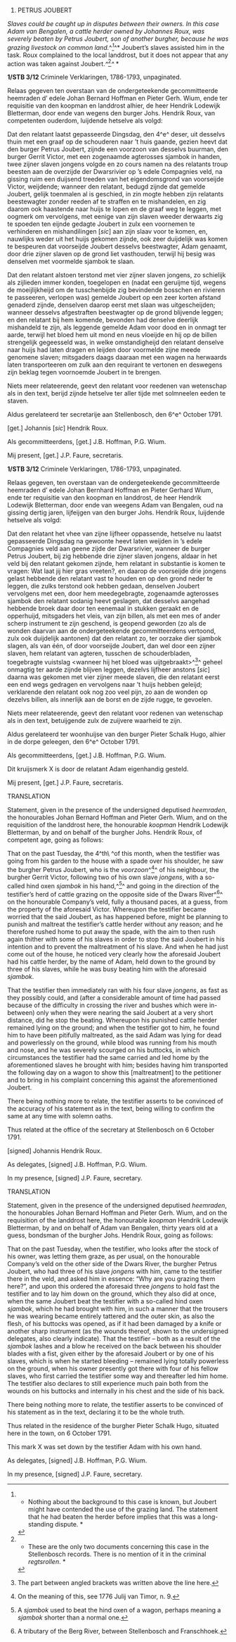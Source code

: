 1.  PETRUS JOUBERT

*Slaves could be caught up in disputes between their owners. In this
case Adam van Bengalen, a cattle herder owned by Johannes Roux, was
severely beaten by Petrus Joubert, son of another burgher, because he
was grazing livestock on common land.*^*[^1]*^* Joubert’s slaves
assisted him in the task. Roux complained to the local landdrost, but it
does not appear that any action was taken against Joubert.*^*[^2]*^* *

**1/STB 3/12** Criminele Verklaringen, 1786-1793, unpaginated.

Relaas gegeven ten overstaan van de ondergeteekende gecommitteerde
heemraden d’ edele Johan Bernard Hoffman en Pieter Gerh. Wium, ende ter
requisitie van den koopman en landdrost alhier, de heer Hendrik Lodewijk
Bletterman, door ende van wegens den burger Johs. Hendrik Roux, van
competenten ouderdom, luijdende hetselve als volgd:

Dat den relatant laatst gepasseerde Dingsdag, den 4^e^ deser, uit
desselvs thuin met een graaf op de schouderen naar ’t huis gaande,
gezien heevt dat den burger Petrus Joubert, zijnde een voorzoon van
desselvs buurman, den burger Gerrit Victor, met een zogenaamde
agterosses sjambok in handen, twee zijner slaven jongens volgde en zo
cours namen na des relatants troup beesten aan de overzijde der
Dwarsrivier op ’s edele Compagnies veld, na gissing ruim een duijsend
treeden van het eigendomsgrond van voorseijde Victor, weijdende; wanneer
den relatant, bedugd zijnde dat gemelde Joubert, gelijk toenmalen al is
geschied, in zin mogte hebben zijn relatants beestewagter zonder reeden
af te straffen en te mishandelen, en zig daarom ook haastende naar huijs
te lopen en de graaf weg te leggen, met oogmerk om vervolgens, met
eenige van zijn slaven weeder derwaarts zig te spoeden ten eijnde
gedagte Joubert in zulx een voornemen te verhinderen en mishandilingen
\[*sic*\] aan zijn slaav voor te komen, en, nauwlijks weder uit het
huijs gekomen zijnde, ook zeer duijdelijk was komen te bespeuren dat
voorseijde Joubert desselvs beestwagter, Adam genaamt, door drie zijner
slaven op de grond liet vasthouden, terwijl hij besig was denselven met
voormelde sjambok te slaan.

Dat den relatant alstoen terstond met vier zijner slaven jongens, zo
schielijk als zijlieden immer konden, toegelopen en (nadat een geruijme
tijd, wegens de moeijlijkheijd om de tusschenbijde zig bevindende
bosschen en rivieren te passeeren, verlopen was) gemelde Joubert op een
zeer korten afstand genaderd zijnde, denselven daarop eerst met slaan
was uitgescheijden; wanneer desselvs afgestraften beestwagter op de
grond blijvende leggen; en den relatant bij hem komende, bevonden had
denselve deerlijk mishandeld te zijn, als leggende gemelde Adam voor
dood en in onmagt ter aarde, terwijl het bloed hem uit mond en neus
vloeijde en hij op de billen strengelijk gegeesseld was, in welke
omstandigheijd den relatant denselve naar huijs had laten dragen en
leijden door voormelde zijne meede genomene slaven; mitsgaders daags
daaraan met een wagen na herwaards laten transporteeren om zulk aan den
requirant te vertonen en deswegens zijn beklag tegen voornoemde Joubert
in te brengen.

Niets meer relateerende, geevt den relatant voor reedenen van wetenschap
als in den text, berijd zijnde hetselve ter aller tijde met solmneelen
eeden te staven.

Aldus gerelateerd ter secretarije aan Stellenbosch, den 6^e^ October
1791.

\[get.\] Johannis \[*sic*\] Hendrik Roux.

Als gecommitteerdens, \[get.\] J.B. Hoffman, P.G. Wium.

Mij present, \[get.\] J.P. Faure, secretaris.

**1/STB 3/12** Criminele Verklaringen, 1786-1793, unpaginated.

Relaas gegeven, ten overstaan van de ondergeteekende gecommitteerde
heemraden d’ edele Johan Bernhard Hoffman en Pieter Gerhard Wium, ende
ter requisitie van den koopman en landdrost, de heer Hendrik Lodewijk
Bletterman, door ende van weegens Adam van Bengalen, oud na gissing
dertig jaren, lijfeijgen van den burger Johs. Hendrik Roux, luijdende
hetselve als volgd:

Dat den relatant het vhee van zijne lijfheer oppassende, hetselve nu
laatst gepasseerde Dingsdag na gewoonte heevt laten weijden in ’s edele
Compagnies veld aan geene zijde der Dwarsrivier, wanneer de burger
Petrus Joubert, bij zig hebbende drie zijner slaven jongens, aldaar in
het veld bij den relatant gekomen zijnde, hem relatant in substantie is
komen te vragen: Wat laat jij hier gras vreeten?, en daarop de
voorseijde drie jongens gelast hebbende den relatant vast te houden en
op den grond neder te leggen, die zulks terstond ook hebben gedaan,
denselven Joubert vervolgens met een, door hem meedegebragte, zogenaamde
agterosses sjambok den relatant sodanig heevt geslagen, dat desselvs
aangehad hebbende broek daar door ten eenemaal in stukken geraakt en de
opperhuijd, mitsgaders het vleis, van zijn billen, als met een mes of
ander scherp instrument te zijn geschend, is geopend geworden (zo als de
wonden daarvan aan de ondergeteekende gecommitteerdens vertoond, zulx
ook duijdelijk aantonen) dat den relatant zo, ter oorzake dier sjambok
slagen, als van één, of door voorseijde Joubert, dan wel door een zijner
slaven, hem relatant van agteren, tusschen de schouderbladen,
toegebragte vuistslag \<wanneer hij het bloed was uijtgebraakt\>^[^3]^
geheel onmagtig ter aarde zijnde blijven leggen, dezelvs lijfheer
anstons \[*sic*\] daarna was gekomen met vier zijner meede slaven, die
den relatant eerst een end wegs gedragen en vervolgens naar ’t huijs
hebben geleijd; verklarende den relatant ook nog zoo veel pijn, zo aan
de wonden op dezelvs billen, als innerlijk aan de borst en de zijde
rugge, te gevoelen.

Niets meer relateerende, geevt den relatant voor redenen van wetenschap
als in den text, betuijgende zulx de zuijvere waarheid te zijn.

Aldus gerelateerd ter woonhuijse van den burger Pieter Schalk Hugo,
alhier in de dorpe geleegen, den 6^e^ October 1791.

Als gecommitteerdens, \[get.\] J.B. Hoffman, P.G. Wium.

Dit kruijsmerk X is door de relatant Adam eigenhandig gesteld.

Mij present, \[get.\] J.P. Faure, secretaris.

TRANSLATION

Statement, given in the presence of the undersigned deputised
*heemraden*, the honourables Johan Bernard Hoffman and Pieter Gerh.
Wium, and on the requisition of the landdrost here, the honourable
*koopman* Hendrik Lodewijk Bletterman, by and on behalf of the burgher
Johs. Hendrik Roux, of competent age, going as follows:  
  
That on the past Tuesday, the 4^th\ ^of this month, when the testifier
was going from his garden to the house with a spade over his shoulder,
he saw the burgher Petrus Joubert, who is the *voorzoon*^[^4]^ of his
neighbour, the burgher Gerrit Victor, following two of his own slave
*jongens*, with a so-called hind oxen *sjambok* in his hand,^[^5]^ and
going in the direction of the testifier’s herd of cattle grazing on the
opposite side of the Dwars River^[^6]^ on the honourable Company’s veld,
fully a thousand paces, at a guess, from the property of the aforesaid
Victor. Whereupon the testifier became worried that the said Joubert, as
has happened before, might be planning to punish and maltreat the
testifier’s cattle herder without any reason; and he therefore rushed
home to put away the spade, with the aim to then rush again thither with
some of his slaves in order to stop the said Joubert in his intention
and to prevent the maltreatment of his slave. And when he had just come
out of the house, he noticed very clearly how the aforesaid Joubert had
his cattle herder, by the name of Adam, held down to the ground by three
of his slaves, while he was busy beating him with the aforesaid
*sjambok*.

That the testifier then immediately ran with his four slave *jongens*,
as fast as they possibly could, and (after a considerable amount of time
had passed because of the difficulty in crossing the river and bushes
which were in-between) only when they were nearing the said Joubert at a
very short distance, did he stop the beating. Whereupon his punished
cattle herder remained lying on the ground; and when the testifier got
to him, he found him to have been pitifully maltreated, as the said Adam
was lying for dead and powerlessly on the ground, while blood was
running from his mouth and nose, and he was severely scourged on his
buttocks, in which circumstances the testifier had the same carried and
led home by the aforementioned slaves he brought with him; besides
having him transported the following day on a wagon to show this
\[maltreatment\] to the petitioner and to bring in his complaint
concerning this against the aforementioned Joubert.

There being nothing more to relate, the testifier asserts to be
convinced of the accuracy of his statement as in the text, being willing
to confirm the same at any time with solemn oaths.

Thus related at the office of the secretary at Stellenbosch on 6 October
1791.

\[signed\] Johannis Hendrik Roux.

As delegates, \[signed\] J.B. Hoffman, P.G. Wium.

In my presence, \[signed\] J.P. Faure, secretary.

TRANSLATION

Statement, given in the presence of the undersigned deputised
*heemraden*, the honourables Johan Bernard Hoffman and Pieter Gerh.
Wium, and on the requisition of the landdrost here, the honourable
*koopman* Hendrik Lodewijk Bletterman, by and on behalf of Adam van
Bengalen, thirty years old at a guess, bondsman of the burgher Johs.
Hendrik Roux, going as follows:

That on the past Tuesday, when the testifier, who looks after the stock
of his owner, was letting them graze, as per usual, on the honourable
Company’s veld on the other side of the Dwars River, the burgher Petrus
Joubert, who had three of his slave *jongens* with him, came to the
testifier there in the veld, and asked him in essence: “Why are you
grazing them here?”, and upon this ordered the aforesaid three *jongens*
to hold fast the testifier and to lay him down on the ground, which they
also did at once, when the same Joubert beat the testifier with a
so-called hind oxen *sjambok*, which he had brought with him, in such a
manner that the trousers he was wearing became entirely tattered and the
outer skin, as also the flesh, of his buttocks was opened, as if it had
been damaged by a knife or another sharp instrument (as the wounds
thereof, shown to the undersigned delegates, also clearly indicate).
That the testifier – both as a result of the *sjambok* lashes and a blow
he received on the back between his shoulder blades with a fist, given
either by the aforesaid Joubert or by one of his slaves, which is when
he started bleeding – remained lying totally powerless on the ground,
when his owner presently got there with four of his fellow slaves, who
first carried the testifier some way and thereafter led him home. The
testifier also declares to still experience much pain both from the
wounds on his buttocks and internally in his chest and the side of his
back.

There being nothing more to relate, the testifier asserts to be
convinced of his statement as in the text, declaring it to be the whole
truth.

Thus related in the residence of the burgher Pieter Schalk Hugo,
situated here in the town, on 6 October 1791.

This mark X was set down by the testifier Adam with his own hand.

As delegates, \[signed\] J.B. Hoffman, P.G. Wium.

In my presence, \[signed\] J.P. Faure, secretary.

[^1]:  * Nothing about the background to this case is known, but Joubert
    might have contended the use of the grazing land. The statement that
    he had beaten the herder before implies that this was a
    long-standing dispute. *

[^2]: * These are the only two documents concerning this case in the
    Stellenbosch records. There is no mention of it in the criminal
    *regtsrollen*. *

[^3]:  The part between angled brackets was written above the line here.

[^4]:  On the meaning of this, see 1776 Julij van Timor, n. 9.

[^5]:  A *sjambok* used to beat the hind oxen of a wagon, perhaps
    meaning a *sjambok* shorter than a normal one.

[^6]:  A tributary of the Berg River, between Stellenbosch and
    Franschhoek.
